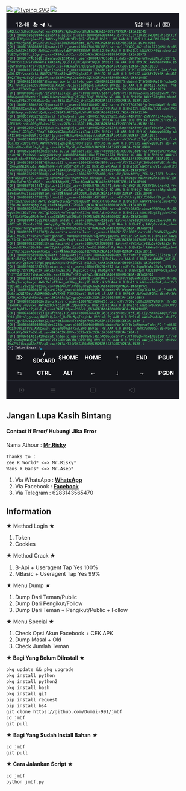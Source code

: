 ![](https://komarev.com/ghpvc/?username=jmbf&color=yellow)
[![Typing SVG](https://readme-typing-svg.herokuapp.com?font=nano&color=%2336BCF7&center=true&vCenter=true&width=500&lines=Tutorial+Install+Ada+DiBawah+Foto)](https://git.io/typing-svg)
![](https://raw.githubusercontent.com/Dumai-991/jmbf/Xnxx/Foto/Screenshot_2021-12-22-15-37-07-69.jpg)
![BOKEP](https://raw.githubusercontent.com/Dumai-991/jmbf/Xnxx/Foto/Screenshot_2022-01-31-12-48-11-12_84d3000e3f4017145260f7618db1d683.jpg)
>
## Jangan Lupa Kasih Bintang
>
#### Contact If Error/ Hubungi Jika Error
>
Nama Athour : [**Mr.Risky**](https://github.com/Dumai-991)
> 
```
Thanks to :
Zee K World* <=> Mr.Risky*
Wans X Gans* <=> Mr.Asep*
```
>
1. Via WhatsApp : [**WhatsApp**](https://wa.me/6283143565470)
2. Via Facebook : [**Facebook**](https://fb.me/llovexnxx)
3. Via Telegram : 6283143565470
>

## Information
★ Method Login ★
>
1. Token
2. Cookies 
>
★ Method Crack ★
>
1. B-Api + Useragent Tap Yes 100%
2. MBasic + Useragent Tap Yes 99%
>
★ Menu Dump ★
>
1. Dump Dari Teman/Public
2. Dump Dari Pengikut/Follow
3. Dump Dari Teman + Pengikut/Public + Follow
>
★ Menu Special ★
1. Check Opsi Akun Facebook + CEK APK
2. Dump Masal + Old
3. Check Jumlah Teman
>
**★ Bagi Yang Belum DiInstall ★**
>
```
pkg update && pkg upgrade
pkg install python
pkg install python2
pkg install bash
pkg install git
pip install request
pip install bs4
git clone https://github.com/Dumai-991/jmbf
cd jmbf
git pull
```
>
★ **Bagi Yang Sudah Install Bahan** ★
>
```
cd jmbf
git pull
```
>
**★ Cara Jalankan Script ★**
>
```
cd jmbf
python jmbf.py
```

